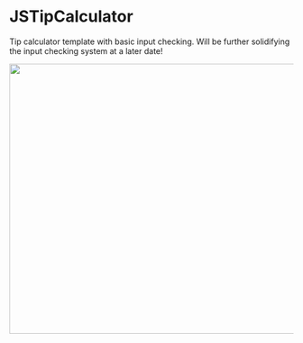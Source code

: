 # JSTipCalculator
Tip calculator template with basic input checking. Will be further solidifying the input checking system at a later date!


<img src="/Demo/TipCalc.gif" width="720" height="480">
